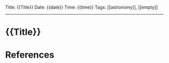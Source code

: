 Title: {{Title}}
Date: {{date}}
Time: {{time}}
Tags: [[astronomy]], [[empty]]

---
# {{Title}}



# References